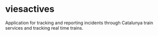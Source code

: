 # viesactives
Application for tracking and reporting incidents through Catalunya train services and tracking real time trains.
